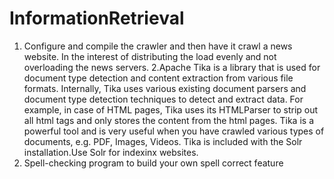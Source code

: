 # InformationRetrieval

1. Configure and compile the crawler and then have it crawl a news website. In the
interest of distributing the load evenly and not overloading the news servers.
2.Apache Tika is a library that is used for document type detection and content extraction from various file formats.
Internally, Tika uses various existing document parsers and document type detection techniques to detect and extract
data. For example, in case of HTML pages, Tika uses its HTMLParser to strip out all html tags and only stores the content
from the html pages. Tika is a powerful tool and is very useful when you have crawled various types of documents, e.g.
PDF, Images, Videos. Tika is included with the Solr installation.Use Solr for indexinx websites.
3.	Spell-checking program	to build	your	own	spell	correct	feature
